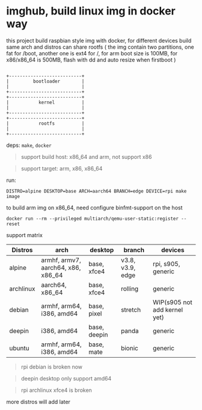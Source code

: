 imghub, build linux img in docker way
===

this project build raspbian style img with docker, for different devices build same arch and distros can share rootfs
( the img contain two partitions, one fat for /boot, another one is ext4 for /, for arm boot size is 100MB, for x86/x86_64 is 500MB, flash with dd and auto resize when firstboot )


```

+---------------------------+
|         bootloader        |
|                           |
+---------------------------+
+---------------------------+
|           kernel          |
|                           |
+---------------------------+
+---------------------------+
|           rootfs          |
|                           |
+---------------------------+
```

deps: `make`, `docker`

> support build host: x86_64 and arm, not support x86

> support target: arm, x86, x86_64

run:

```
DISTRO=alpine DESKTOP=base ARCH=aarch64 BRANCH=edge DEVICE=rpi make image
```

to build arm img on x86_64, need configure binfmt-support on the host

```
docker run --rm --privileged multiarch/qemu-user-static:register --reset
```

support matrix

|Distros  |arch                               |desktop     |branch           |devices                     |
|---------|-----------------------------------|------------|-----------------|----------------------------|
|alpine   |armhf, armv7, aarch64, x86, x86_64 |base, xfce4 |v3.8, v3.9, edge |rpi, s905, generic          |
|archlinux|aarch64, x86_64                    |base, xfce4 |rolling          |generic                     |
|debian   |armhf, arm64, i386, amd64          |base, pixel |stretch          |WIP(s905 not add kernel yet)|
|deepin   |i386, amd64                        |base, deepin|panda            |generic                     |
|ubuntu   |armhf, arm64, i386, amd64          |base, mate  |bionic           |generic                     |

> rpi debian is broken now

> deepin desktop only support amd64 

> rpi archlinux xfce4 is broken

more distros will add later

